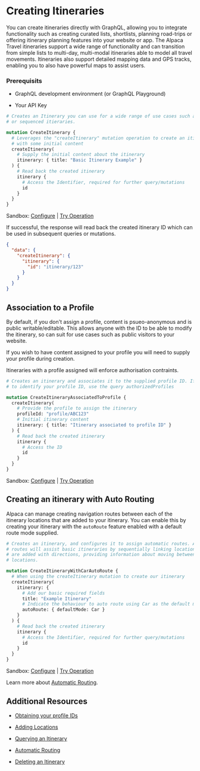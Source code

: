 # Creating Itineraries

You can create itineraries directly with GraphQL, allowing you to integrate
functionality such as creating curated lists, shortlists, planning road-trips or
offering itinerary planning features into your website or app. The Alpaca Travel
itineraries support a wide range of functionality and can transition from simple
lists to multi-day, multi-modal itineraries able to model all travel movements.
Itineraries also support detailed mapping data and GPS tracks, enabling you to
also have powerful maps to assist users.

### Prerequisits

- GraphQL development environment (or GraphQL Playground)

- Your API Key

```graphql
# Creates an Itinerary you can use for a wide range of use cases such as lists
# or sequenced itieraries.

mutation CreateItinerary {
  # Leverages the "createItinerary" mutation operation to create an itinerary
  # with some initial content
  createItinerary(
    # Supply the initial content about the itinerary
    itinerary: { title: "Basic Itinerary Example" }
  ) {
    # Read back the created itinerary
    itinerary {
      # Access the Identifier, required for further query/mutations
      id
    }
  }
}
```

Sandbox: [Configure](/topics/graphql/Apollo%20Sandbox/) |
[Try Operation](https://studio.apollographql.com/sandbox/explorer?explorerURLState=N4IgJg9gxgrgtgUwHYBcQC4QGIAEBhAJwQEMUEBnHYpHASRQEskEDiCBPHdiGHKanDHIIcAMwgEqOAO4MwI1kgDmIiKMHC+xYZXIwoACyqUANg3IpyAHSS4JOYQEcYyKAjA4GjFmwYUAdDY2cDAopAwQNIQkZPRMPhw4wDY4OLgAMggAbj4qlCgGIlYgUESkCHHMrBzFOCFhjJE4EAAOPo00KBB8ZWRUNF7x1ewpaTJeRuQQiJ5Ig8QmfJFkqKOlMRWMVWzsABSjqbgAyjAtLSacBSJM84tQy8goVABGPE9XnlsJIzSpn0M7dBJHCMFAmBBA4oAIW0DCgdC+wxwAFEAB7EODnBC1AC+owAlEkDmMAEokDzPYhQADWIMKPQ2HkG2xqv1SzO+RLZf1wAEEoG5yPl6bR5KgGKI-AQADQ4IjOBhEDziSSiGAEK6SZwsdgAenq4Ui1m57LAxLxvwtOJAOKAA)

If successful, the response will read back the created itinerary ID which can be
used in subsequent queries or mutations.

```json
{
  "data": {
    "createItinerary": {
      "itinerary": {
        "id": "itinerary/123"
      }
    }
  }
}
```

## Association to a Profile

By default, if you don't assign a profile, content is psueo-anonymous and is
public writable/editable. This allows anyone with the ID to be able to modify
the itinerary, so can suit for use cases such as public visitors to your
website.

If you wish to have content assigned to your profile you will need to supply
your profile during creation.

Itineraries with a profile assigned will enforce authorisation contraints.

```graphql
# Creates an itinerary and associates it to the supplied profile ID. If you need
# to identify your profile ID, use the query authorizedProfiles

mutation CreateItineraryAssociatedToProfile {
  createItinerary(
    # Provide the profile to assign the itinerary
    profileId: "profile/ABC123"
    # Initial itinerary content
    itinerary: { title: "Itinerary associated to profile ID" }
  ) {
    # Read back the created itinerary
    itinerary {
      # Access the ID
      id
    }
  }
}
```

Sandbox: [Configure](/topics/graphql/Apollo%20Sandbox/) |
[Try Operation](https://studio.apollographql.com/sandbox/explorer?explorerURLState=N4IgJg9gxgrgtgUwHYBcQC4QGIAEBhAJwQEMUEBnHYpHASxVqQQOIIE8qkwrzzpbSFOihwoIogBYIc5GAAc5AG1oJucghABmtRdICSAEQB0OPZpxsIMHE1UAdJLjF0wyBpo6WYBHOq079AwAaHBhyaRQpHABHGGYOYhhIiAJaAC9VAAUNbV1yBwc4JNJaCBpCEjI9BiYWdgBBXn5BMAAVCGz-XRxgBxwcKCJBasZmVjYACj7+nFxOgDdaV0lpP1yI8WJeWgBzGkjpelG6tmn+tYC9MHQcOxAL3QB6eoAhPABGACYAZjuz2dMSCOxEUwmO4wGZTIqH+R1q4xuwFE9F0NzuI3h7B4fCgAjI3GcD0CdxwAF9pgBKHr-XAAJRI3AARsQoABrFYDIb4sGY040GZwsZY3r8mYA+pQKAUSgHUwGf79Jb-cn8lWkkCkoA)

## Creating an itinerary with Auto Routing

Alpaca can manage creating navigation routes between each of the itinerary
locations that are added to your itinerary. You can enable this by creating your
itinerary with the `autoRoute` feature enabled with a default route mode
supplied.

```graphql
# Creates an itinerary, and configures it to assign automatic routes. Automatic
# routes will assist basic itineraries by sequentially linking locations that
# are added with directions, providing information about moving between these
# locations.

mutation CreateItineraryWithCarAutoRoute {
  # When using the createItinerary mutation to create our itinerary
  createItinerary(
    itinerary: {
      # Add our basic required fields
      title: "Example Itinerary"
      # Indicate the behaviour to auto route using Car as the default mode
      autoRoute: { defaultMode: Car }
    }
  ) {
    # Read back the created itinerary
    itinerary {
      # Access the Identifier, required for further query/mutations
      id
    }
  }
}
```

Sandbox: [Configure](/topics/graphql/Apollo%20Sandbox/) |
[Try Operation](https://studio.apollographql.com/sandbox/explorer?explorerURLState=N4IgJg9gxgrgtgUwHYBcQC4QGIAEBhAJwQEMUEBnHYpHASxVqQQOIIE8AaKpMHKCJADNaAcxhFK9HCghVy5UTWIwZcUrSg4CEFRQB0OAIIqIahlAA6SXNt2UA7rQA2TuQvIocAI2ILN9RmZWWgpvNhxyBABHGGQGYhdwp0YAa0YRHCdodQFKFAALUitcVgQqMDAEXkcCnDBaIigGXK4AB20AN1p6pAzGQQgCM1oBKi8dTzgILt7vBBR7BGRpfIoEYszs5qRyPSsrOBUcmkISMgBJBiYWdgB1eny8VmMZACUJsuArHBxcW9WaDAFLMCmUoERSAhLoEbuFDihjtJZOCzmUdAQ6FcguxvnwIRcsbCABS4n4Ba6sNjoHBfGg-em4QwVHDo7y+DRaaIwBpVHDCBBOMDkUn0hgoJwIakWEAAUQAHsQ4K0JThoRScSART9cOceBpISsyl4EIUuqyZFQTFoPjggel8Kw5Ia6ghBMonJMIJUtZa3h9qcAXW6YB6ALJeyUOjEAXxFsbpAEoaSLcK8SLwfFAUs6UZDeOTsWwRQXYcm6fTfkYoFAKHlVqrKqhaPyCFwiDEebwBhjBOJQRiYsw2AB6eHHYXl+ndOO4+PRkDRoA)

Learn more about
[Automatic Routing](/topics/itinerary/Automatic%20Routing/README.md).

## Additional Resources

- [Obtaining your profile IDs](/example-operations/profile/GetAuthorizedProfiles.graphql)

- [Adding Locations](/topics/itinerary/Adding%20Locations/README.md)

- [Querying an Itinerary](/topics/itinerary/Querying%20an%20Itinerary/README.md)

- [Automatic Routing](/topics/itinerary/Automatic%20Routing/README.md)

- [Deleting an Itinerary](/example-operations/itinerary/DeleteItinerary.graphql)
